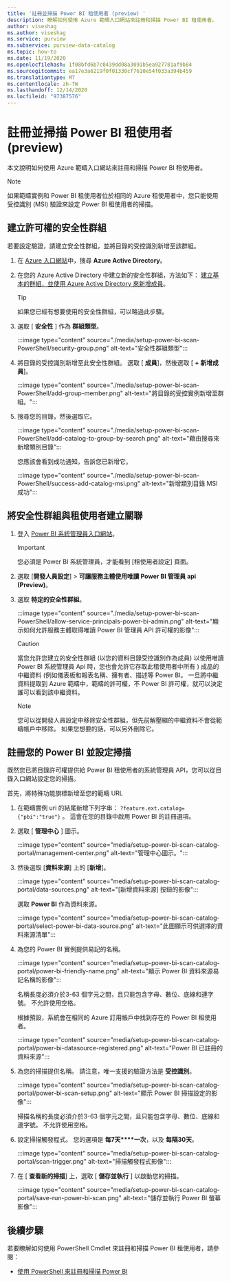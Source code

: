 ```yaml
---
title: '註冊並掃描 Power BI 租使用者 (preview) '
description: 瞭解如何使用 Azure 範疇入口網站來註冊和掃描 Power BI 租使用者。
author: viseshag
ms.author: viseshag
ms.service: purview
ms.subservice: purview-data-catalog
ms.topic: how-to
ms.date: 11/19/2020
ms.openlocfilehash: 1f08bfd6b7c0439dd08a3091b5ea927781af9b84
ms.sourcegitcommit: ea17e3a6219f0f01330cf7610e54f033a394b459
ms.translationtype: MT
ms.contentlocale: zh-TW
ms.lasthandoff: 12/14/2020
ms.locfileid: "97387576"
---
```

# <a name="register-and-scan-a-power-bi-tenant-preview"></a>註冊並掃描 Power BI 租使用者 (preview) 

本文說明如何使用 Azure 範疇入口網站來註冊和掃描 Power BI 租使用者。

> [!Note]
> 如果範疇實例和 Power BI 租使用者位於相同的 Azure 租使用者中，您只能使用受控識別 (MSI) 驗證來設定 Power BI 租使用者的掃描。 

## <a name="create-a-security-group-for-permissions"></a>建立許可權的安全性群組

若要設定驗證，請建立安全性群組，並將目錄的受控識別新增至該群組。

1. 在 [Azure 入口網站](https://portal.azure.com)中，搜尋 **Azure Active Directory**。
1. 在您的 Azure Active Directory 中建立新的安全性群組，方法如下： [建立基本的群組，並使用 Azure Active Directory 來新增成員](https://docs.microsoft.com/azure/active-directory/fundamentals/active-directory-groups-create-azure-portal)。

    > [!Tip]
    > 如果您已經有想要使用的安全性群組，可以略過此步驟。

1. 選取 [ **安全性** ] 作為 **群組類型**。

    :::image type="content" source="./media/setup-power-bi-scan-PowerShell/security-group.png" alt-text="安全性群組類型":::

1. 將目錄的受控識別新增至此安全性群組。 選取 [ **成員**]，然後選取 [ **+ 新增成員**]。

    :::image type="content" source="./media/setup-power-bi-scan-PowerShell/add-group-member.png" alt-text="將目錄的受控實例新增至群組。":::

1. 搜尋您的目錄，然後選取它。

    :::image type="content" source="./media/setup-power-bi-scan-PowerShell/add-catalog-to-group-by-search.png" alt-text="藉由搜尋來新增類別目錄":::

    您應該會看到成功通知，告訴您已新增它。

    :::image type="content" source="./media/setup-power-bi-scan-PowerShell/success-add-catalog-msi.png" alt-text="新增類別目錄 MSI 成功":::

## <a name="associate-the-security-group-with-the-tenant"></a>將安全性群組與租使用者建立關聯

1. 登入 [Power BI 系統管理員入口網站](https://app.powerbi.com/admin-portal/tenantSettings)。

    > [!Important]
    > 您必須是 Power BI 系統管理員，才能看到 [租使用者設定] 頁面。

1. 選取 [**開發人員設定**]  >  **可讓服務主體使用唯讀 Power BI 管理員 api (Preview)**。
1. 選取 **特定的安全性群組**。

    :::image type="content" source="./media/setup-power-bi-scan-PowerShell/allow-service-principals-power-bi-admin.png" alt-text="顯示如何允許服務主體取得唯讀 Power BI 管理員 API 許可權的影像":::

    > [!Caution]
    > 當您允許您建立的安全性群組 (以您的資料目錄受控識別作為成員) 以使用唯讀 Power BI 系統管理員 Api 時，您也會允許它存取此租使用者中所有 ) 成品的中繼資料 (例如儀表板和報表名稱、擁有者、描述等 Power BI。 一旦將中繼資料提取到 Azure 範疇中，範疇的許可權，不 Power BI 許可權，就可以決定誰可以看到該中繼資料。

    > [!Note]
    > 您可以從開發人員設定中移除安全性群組，但先前解壓縮的中繼資料不會從範疇帳戶中移除。 如果您想要的話，可以另外刪除它。

## <a name="register-your-power-bi-and-set-up-a-scan"></a>註冊您的 Power BI 並設定掃描

既然您已將目錄許可權提供給 Power BI 租使用者的系統管理員 API，您可以從目錄入口網站設定您的掃描。

首先，將特殊功能旗標新增至您的範疇 URL 

1. 在範疇實例 uri 的結尾新增下列字串： `?feature.ext.catalog={"pbi":"true"}` 。 這會在您的目錄中啟用 Power BI 的註冊選項。

1. 選取 [ **管理中心** ] 圖示。

    :::image type="content" source="media/setup-power-bi-scan-catalog-portal/management-center.png" alt-text="管理中心圖示。":::

1. 然後選取 [**資料來源**] 上的 [**新增**]。

    :::image type="content" source="media/setup-power-bi-scan-catalog-portal/data-sources.png" alt-text="[新增資料來源] 按鈕的影像":::

    選取 **Power BI** 作為資料來源。

    :::image type="content" source="media/setup-power-bi-scan-catalog-portal/select-power-bi-data-source.png" alt-text="此圖顯示可供選擇的資料來源清單":::

1. 為您的 Power BI 實例提供易記的名稱。

    :::image type="content" source="media/setup-power-bi-scan-catalog-portal/power-bi-friendly-name.png" alt-text="顯示 Power BI 資料來源易記名稱的影像":::

    名稱長度必須介於3-63 個字元之間，且只能包含字母、數位、底線和連字號。  不允許使用空格。

    根據預設，系統會在相同的 Azure 訂用帳戶中找到存在的 Power BI 租使用者。

    :::image type="content" source="media/setup-power-bi-scan-catalog-portal/power-bi-datasource-registered.png" alt-text="Power BI 已註冊的資料來源":::

1. 為您的掃描提供名稱。 請注意，唯一支援的驗證方法是 **受控識別**。

    :::image type="content" source="media/setup-power-bi-scan-catalog-portal/power-bi-scan-setup.png" alt-text="顯示 Power BI 掃描設定的影像":::

    掃描名稱的長度必須介於3-63 個字元之間，且只能包含字母、數位、底線和連字號。  不允許使用空格。

1. 設定掃描觸發程式。 您的選項是 **每7天****一次**，以及 **每隔30天**。

    :::image type="content" source="media/setup-power-bi-scan-catalog-portal/scan-trigger.png" alt-text="掃描觸發程式影像":::

1. 在 [ **查看新的掃描**] 上，選取 [ **儲存並執行** ] 以啟動您的掃描。

    :::image type="content" source="media/setup-power-bi-scan-catalog-portal/save-run-power-bi-scan.png" alt-text="儲存並執行 Power BI 螢幕影像":::

## <a name="next-steps"></a>後續步驟

若要瞭解如何使用 PowerShell Cmdlet 來註冊和掃描 Power BI 租使用者，請參閱：
  
- [使用 PowerShell 來註冊和掃描 Power BI](powershell-register-scan-power-bi.md)
